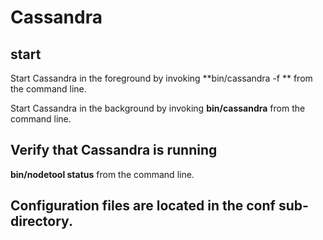 # Cassandra 

## start
Start Cassandra in the foreground by invoking **bin/cassandra -f ** from the command line.

Start Cassandra in the background by invoking **bin/cassandra** from the command line.

## Verify that Cassandra is running
**bin/nodetool status** from the command line.

## Configuration files are located in the conf sub-directory.